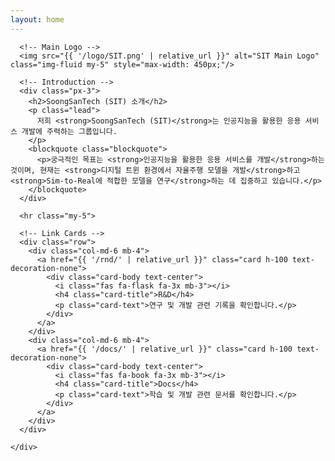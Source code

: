 ```yaml
---
layout: home
---
```


<div class="container-fluid">
  <div class="row justify-content-center">
    <div class="col-12 col-md-10 col-lg-8 text-center">

      <!-- Main Logo -->
      <img src="{{ '/logo/SIT.png' | relative_url }}" alt="SIT Main Logo" class="img-fluid my-5" style="max-width: 450px;"/>

      <!-- Introduction -->
      <div class="px-3">
        <h2>SoongSanTech (SIT) 소개</h2>
        <p class="lead">
          저희 <strong>SoongSanTech (SIT)</strong>는 인공지능을 활용한 응용 서비스 개발에 주력하는 그룹입니다.
        </p>
        <blockquote class="blockquote">
          <p>궁극적인 목표는 <strong>인공지능을 활용한 응용 서비스를 개발</strong>하는 것이며, 현재는 <strong>디지털 트윈 환경에서 자율주행 모델을 개발</strong>하고 <strong>Sim-to-Real에 적합한 모델을 연구</strong>하는 데 집중하고 있습니다.</p>
        </blockquote>
      </div>

      <hr class="my-5">

      <!-- Link Cards -->
      <div class="row">
        <div class="col-md-6 mb-4">
          <a href="{{ '/rnd/' | relative_url }}" class="card h-100 text-decoration-none">
            <div class="card-body text-center">
              <i class="fas fa-flask fa-3x mb-3"></i>
              <h4 class="card-title">R&D</h4>
              <p class="card-text">연구 및 개발 관련 기록을 확인합니다.</p>
            </div>
          </a>
        </div>
        <div class="col-md-6 mb-4">
          <a href="{{ '/docs/' | relative_url }}" class="card h-100 text-decoration-none">
            <div class="card-body text-center">
              <i class="fas fa-book fa-3x mb-3"></i>
              <h4 class="card-title">Docs</h4>
              <p class="card-text">학습 및 개발 관련 문서를 확인합니다.</p>
            </div>
          </a>
        </div>
      </div>

    </div>
  </div>
</div>
